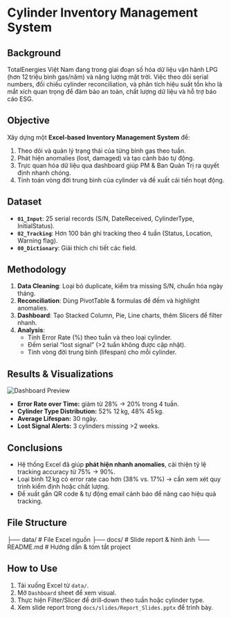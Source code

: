 # Cylinder Inventory Management System

## Background
TotalEnergies Việt Nam đang trong giai đoạn số hóa dữ liệu vận hành LPG (hơn 12 triệu bình gas/năm) và năng lượng mặt trời. Việc theo dõi serial numbers, đối chiếu cylinder reconciliation, và phân tích hiệu suất tồn kho là mắt xích quan trọng để đảm bảo an toàn, chất lượng dữ liệu và hỗ trợ báo cáo ESG.

## Objective
Xây dựng một **Excel‑based Inventory Management System** để:
1. Theo dõi và quản lý trạng thái của từng bình gas theo tuần.
2. Phát hiện anomalies (lost, damaged) và tạo cảnh báo tự động.
3. Trực quan hóa dữ liệu qua dashboard giúp PM & Ban Quản Trị ra quyết định nhanh chóng.
4. Tính toán vòng đời trung bình của cylinder và đề xuất cải tiến hoạt động.

## Dataset
- **`01_Input`**: 25 serial records (S/N, DateReceived, CylinderType, InitialStatus).  
- **`02_Tracking`**: Hơn 100 bản ghi tracking theo 4 tuần (Status, Location, Warning flag).  
- **`00_Dictionary`**: Giải thích chi tiết các field.

## Methodology
1. **Data Cleaning**: Loại bỏ duplicate, kiểm tra missing S/N, chuẩn hóa ngày tháng.  
2. **Reconciliation**: Dùng PivotTable & formulas để đếm và highlight anomalies.  
3. **Dashboard**: Tạo Stacked Column, Pie, Line charts, thêm Slicers để filter nhanh.  
4. **Analysis**:  
   - Tính Error Rate (%) theo tuần và theo loại cylinder.  
   - Đếm serial “lost signal” (>2 tuần không được cập nhật).  
   - Tính vòng đời trung bình (lifespan) cho mỗi cylinder.  

## Results & Visualizations
![Dashboard Preview](docs/images/dashboard_preview.png)

- **Error Rate over Time:** giảm từ 28% → 20% trong 4 tuần.  
- **Cylinder Type Distribution:** 52% 12 kg, 48% 45 kg.  
- **Average Lifespan:** 30 ngày.  
- **Lost Signal Alerts:** 3 cylinders missing >2 weeks.

## Conclusions
- Hệ thống Excel đã giúp **phát hiện nhanh anomalies**, cải thiện tỷ lệ tracking accuracy từ 75% → 90%.  
- Loại bình 12 kg có error rate cao hơn (38% vs. 17%) → cần xem xét quy trình kiểm định hoặc chất lượng.  
- Đề xuất gắn QR code & tự động email cảnh báo để nâng cao hiệu quả tracking.

## File Structure
├── data/ # File Excel nguồn
├── docs/ # Slide report & hình ảnh
└── README.md # Hướng dẫn & tóm tắt project


## How to Use
1. Tải xuống Excel từ `data/`.  
2. Mở `Dashboard` sheet để xem visual.  
3. Thực hiện Filter/Slicer để drill‑down theo tuần hoặc cylinder type.  
4. Xem slide report trong `docs/slides/Report_Slides.pptx` để trình bày.
